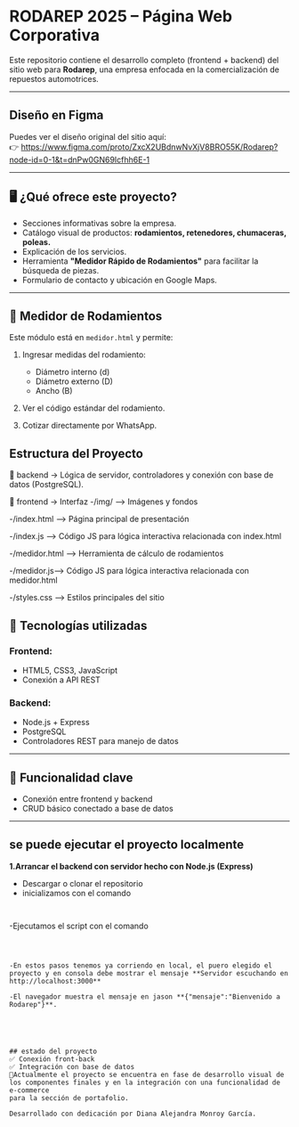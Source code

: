 # RODAREP 2025 – Página Web Corporativa

Este repositorio contiene el desarrollo completo (frontend + backend) del sitio web para **Rodarep**, una empresa enfocada en la comercialización de repuestos automotrices.  

---

##  Diseño en Figma

Puedes ver el diseño original del sitio aquí:  
👉 https://www.figma.com/proto/ZxcX2UBdnwNvXjV8BRO55K/Rodarep?node-id=0-1&t=dnPw0GN69Icfhh6E-1

---
## 🖥️ ¿Qué ofrece este proyecto?

- Secciones informativas sobre la empresa.
- Catálogo visual de productos: **rodamientos, retenedores, chumaceras, poleas.**
- Explicación de los servicios.
- Herramienta **"Medidor Rápido de Rodamientos"** para facilitar la búsqueda de piezas.
- Formulario de contacto y ubicación en Google Maps.

---

## 📏 Medidor de Rodamientos

Este módulo está en `medidor.html` y permite:

1. Ingresar medidas del rodamiento:
   - Diámetro interno (d)
   - Diámetro externo (D)
   - Ancho (B)

2. Ver el código estándar del rodamiento.
3. Cotizar directamente por WhatsApp.

##  Estructura del Proyecto
📁 backend → Lógica de servidor, controladores y conexión con base de datos (PostgreSQL).

📁 frontend → Interfaz 
 -/img/ --> Imágenes y fondos

 -/index.html --> Página principal de presentación

 -/index.js --> Código JS para lógica interactiva relacionada con index.html

 -/medidor.html --> Herramienta de cálculo de rodamientos

 -/medidor.js--> Código JS para lógica interactiva relacionada con medidor.html

 -/styles.css --> Estilos principales del sitio

## 🔧 Tecnologías utilizadas

### Frontend:
- HTML5, CSS3, JavaScript
- Conexión a API REST

### Backend:
- Node.js + Express
- PostgreSQL
- Controladores REST para manejo de datos
---

## 🔌 Funcionalidad clave

- Conexión entre frontend y backend
- CRUD básico conectado a base de datos
---

## se puede ejecutar el proyecto localmente

**1.Arrancar el backend con servidor hecho con Node.js (Express)**
- Descargar o clonar el repositorio
- inicializamos con el comando 
  ```npm install´´´
  
  
-Ejecutamos el script con el comando
   ``` npm install ´´´
  

  
-En estos pasos tenemos ya corriendo en local, el puero elegido el proyecto y en consola debe mostrar el mensaje **Servidor escuchando en http://localhost:3000**

-El navegador muestra el mensaje en jason **{"mensaje":"Bienvenido a Rodarep"}**.
  




## estado del proyecto
✅ Conexión front-back
✅ Integración con base de datos
🚧Actualmente el proyecto se encuentra en fase de desarrollo visual de los componentes finales y en la integración con una funcionalidad de e-commerce
para la sección de portafolio. 

Desarrollado con dedicación por Diana Alejandra Monroy García.






